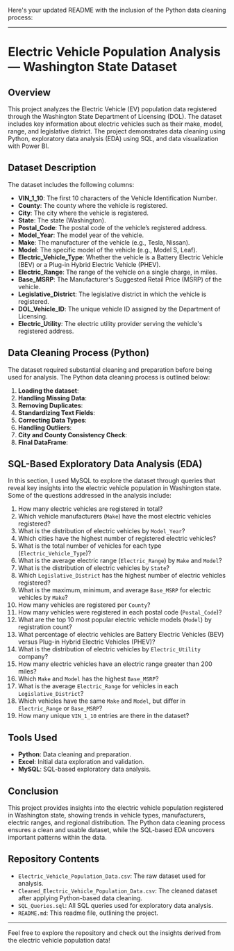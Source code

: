 Here's your updated README with the inclusion of the Python data cleaning process:

---

# Electric Vehicle Population Analysis — Washington State Dataset

## Overview

This project analyzes the Electric Vehicle (EV) population data registered through the Washington State Department of Licensing (DOL). The dataset includes key information about electric vehicles such as their make, model, range, and legislative district. The project demonstrates data cleaning using Python, exploratory data analysis (EDA) using SQL, and data visualization with Power BI.

## Dataset Description

The dataset includes the following columns:

- **VIN_1_10**: The first 10 characters of the Vehicle Identification Number.
- **County**: The county where the vehicle is registered.
- **City**: The city where the vehicle is registered.
- **State**: The state (Washington).
- **Postal_Code**: The postal code of the vehicle’s registered address.
- **Model_Year**: The model year of the vehicle.
- **Make**: The manufacturer of the vehicle (e.g., Tesla, Nissan).
- **Model**: The specific model of the vehicle (e.g., Model S, Leaf).
- **Electric_Vehicle_Type**: Whether the vehicle is a Battery Electric Vehicle (BEV) or a Plug-in Hybrid Electric Vehicle (PHEV).
- **Electric_Range**: The range of the vehicle on a single charge, in miles.
- **Base_MSRP**: The Manufacturer's Suggested Retail Price (MSRP) of the vehicle.
- **Legislative_District**: The legislative district in which the vehicle is registered.
- **DOL_Vehicle_ID**: The unique vehicle ID assigned by the Department of Licensing.
- **Electric_Utility**: The electric utility provider serving the vehicle's registered address.

## Data Cleaning Process (Python)

The dataset required substantial cleaning and preparation before being used for analysis. The Python data cleaning process is outlined below:

1. **Loading the dataset**: 
2. **Handling Missing Data**: 
3. **Removing Duplicates**: 
4. **Standardizing Text Fields**: 
5. **Correcting Data Types**: 
6. **Handling Outliers**: 
7. **City and County Consistency Check**: 
8. **Final DataFrame**:
   
## SQL-Based Exploratory Data Analysis (EDA)

In this section, I used MySQL to explore the dataset through queries that reveal key insights into the electric vehicle population in Washington state. Some of the questions addressed in the analysis include:

1. How many electric vehicles are registered in total?
2. Which vehicle manufacturers (`Make`) have the most electric vehicles registered?
3. What is the distribution of electric vehicles by `Model_Year`?
4. Which cities have the highest number of registered electric vehicles?
5. What is the total number of vehicles for each type (`Electric_Vehicle_Type`)?
6. What is the average electric range (`Electric_Range`) by `Make` and `Model`?
7. What is the distribution of electric vehicles by `State`?
8. Which `Legislative_District` has the highest number of electric vehicles registered?
9. What is the maximum, minimum, and average `Base_MSRP` for electric vehicles by `Make`?
10. How many vehicles are registered per `County`?
11. How many vehicles were registered in each postal code (`Postal_Code`)?
12. What are the top 10 most popular electric vehicle models (`Model`) by registration count?
13. What percentage of electric vehicles are Battery Electric Vehicles (BEV) versus Plug-in Hybrid Electric Vehicles (PHEV)?
14. What is the distribution of electric vehicles by `Electric_Utility` company?
15. How many electric vehicles have an electric range greater than 200 miles?
16. Which `Make` and `Model` has the highest `Base_MSRP`?
17. What is the average `Electric_Range` for vehicles in each `Legislative_District`?
18. Which vehicles have the same `Make` and `Model`, but differ in `Electric_Range` or `Base_MSRP`?
19. How many unique `VIN_1_10` entries are there in the dataset?

## Tools Used

- **Python**: Data cleaning and preparation.
- **Excel**: Initial data exploration and validation.
- **MySQL**: SQL-based exploratory data analysis.

## Conclusion

This project provides insights into the electric vehicle population registered in Washington state, showing trends in vehicle types, manufacturers, electric ranges, and regional distribution. The Python data cleaning process ensures a clean and usable dataset, while the SQL-based EDA uncovers important patterns within the data.

## Repository Contents

- `Electric_Vehicle_Population_Data.csv`: The raw dataset used for analysis.
- `Cleaned_Electric_Vehicle_Population_Data.csv`: The cleaned dataset after applying Python-based data cleaning.
- `SQL_Queries.sql`: All SQL queries used for exploratory data analysis.
- `README.md`: This readme file, outlining the project.

---

Feel free to explore the repository and check out the insights derived from the electric vehicle population data!
